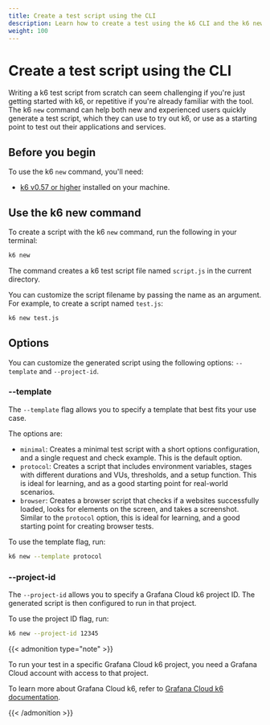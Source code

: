 ```yaml
---
title: Create a test script using the CLI
description: Learn how to create a test using the k6 CLI and the k6 new command.
weight: 100
---
```


# Create a test script using the CLI

Writing a k6 test script from scratch can seem challenging if you're just getting started with k6, or repetitive if you're already familiar with the tool. The k6 `new` command can help both new and experienced users quickly generate a test script, which they can use to try out k6, or use as a starting point to test out their applications and services.

## Before you begin

To use the k6 `new` command, you'll need:

- [k6 v0.57 or higher](https://grafana.com/docs/k6/<K6_VERSION>/set-up/install-k6/) installed on your machine.

## Use the k6 new command

To create a script with the k6 `new` command, run the following in your terminal:

```bash
k6 new
```

The command creates a k6 test script file named `script.js` in the current directory.

You can customize the script filename by passing the name as an argument. For example, to create a script named `test.js`:

```bash
k6 new test.js
```

## Options

You can customize the generated script using the following options: `--template` and `--project-id`.

### --template

The `--template` flag allows you to specify a template that best fits your use case.

The options are:

- `minimal`: Creates a minimal test script with a short options configuration, and a single request and check example. This is the default option.
- `protocol`: Creates a script that includes environment variables, stages with different durations and VUs, thresholds, and a setup function. This is ideal for learning, and as a good starting point for real-world scenarios.
- `browser`: Creates a browser script that checks if a websites successfully loaded, looks for elements on the screen, and takes a screenshot. Similar to the `protocol` option, this is ideal for learning, and a good starting point for creating browser tests.

To use the template flag, run:

```bash
k6 new --template protocol
```

### --project-id

The `--project-id` allows you to specify a Grafana Cloud k6 project ID. The generated script is then configured to run in that project.

To use the project ID flag, run:

```bash
k6 new --project-id 12345
```

{{< admonition type="note" >}}

To run your test in a specific Grafana Cloud k6 project, you need a Grafana Cloud account with access to that project.

To learn more about Grafana Cloud k6, refer to [Grafana Cloud k6 documentation](https://grafana.com/docs/grafana-cloud/testing/k6/).

{{< /admonition >}}
